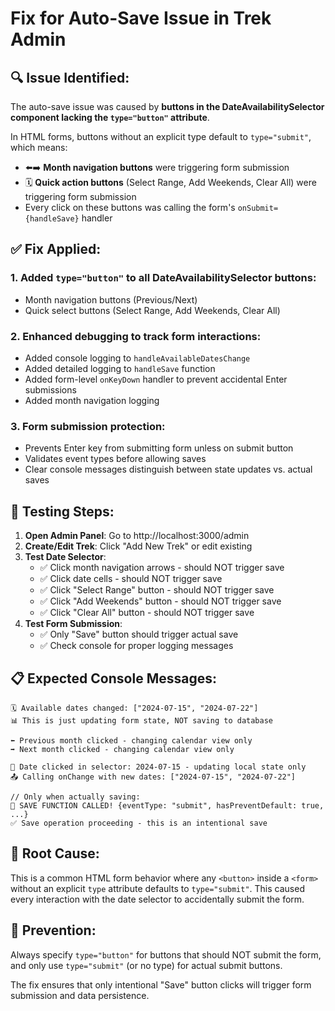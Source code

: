 # Fix for Auto-Save Issue in Trek Admin

## 🔍 **Issue Identified:**
The auto-save issue was caused by **buttons in the DateAvailabilitySelector component lacking the `type="button"` attribute**.

In HTML forms, buttons without an explicit type default to `type="submit"`, which means:
- ⬅️➡️ **Month navigation buttons** were triggering form submission
- 🗓️ **Quick action buttons** (Select Range, Add Weekends, Clear All) were triggering form submission
- Every click on these buttons was calling the form's `onSubmit={handleSave}` handler

## ✅ **Fix Applied:**

### 1. Added `type="button"` to all DateAvailabilitySelector buttons:
- Month navigation buttons (Previous/Next)
- Quick select buttons (Select Range, Add Weekends, Clear All)

### 2. Enhanced debugging to track form interactions:
- Added console logging to `handleAvailableDatesChange`
- Added detailed logging to `handleSave` function
- Added form-level `onKeyDown` handler to prevent accidental Enter submissions
- Added month navigation logging

### 3. Form submission protection:
- Prevents Enter key from submitting form unless on submit button
- Validates event types before allowing saves
- Clear console messages distinguish between state updates vs. actual saves

## 🧪 **Testing Steps:**

1. **Open Admin Panel**: Go to http://localhost:3000/admin
2. **Create/Edit Trek**: Click "Add New Trek" or edit existing
3. **Test Date Selector**:
   - ✅ Click month navigation arrows - should NOT trigger save
   - ✅ Click date cells - should NOT trigger save
   - ✅ Click "Select Range" button - should NOT trigger save
   - ✅ Click "Add Weekends" button - should NOT trigger save
   - ✅ Click "Clear All" button - should NOT trigger save
4. **Test Form Submission**:
   - ✅ Only "Save" button should trigger actual save
   - ✅ Check console for proper logging messages

## 📋 **Expected Console Messages:**

```
🗓️ Available dates changed: ["2024-07-15", "2024-07-22"]
📊 This is just updating form state, NOT saving to database

⬅️ Previous month clicked - changing calendar view only
➡️ Next month clicked - changing calendar view only

📅 Date clicked in selector: 2024-07-15 - updating local state only
📤 Calling onChange with new dates: ["2024-07-15", "2024-07-22"]

// Only when actually saving:
🚨 SAVE FUNCTION CALLED! {eventType: "submit", hasPreventDefault: true, ...}
✅ Save operation proceeding - this is an intentional save
```

## 🎯 **Root Cause:**
This is a common HTML form behavior where any `<button>` inside a `<form>` without an explicit `type` attribute defaults to `type="submit"`. This caused every interaction with the date selector to accidentally submit the form.

## 🔧 **Prevention:**
Always specify `type="button"` for buttons that should NOT submit the form, and only use `type="submit"` (or no type) for actual submit buttons.

The fix ensures that only intentional "Save" button clicks will trigger form submission and data persistence.
